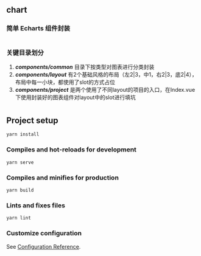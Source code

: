 ## chart
### 简单 Echarts 组件封装 <br>
#
### 关键目录划分
1. _**components/common**_ 目录下按类型对图表进行分类封装
2. _**components/layout**_ 有2个基础风格的布局（左2|3，中1，右2|3，底2|4），布局中每一小块，都使用了slot的方式占位
3. _**components/project**_ 是两个使用了不同layout的项目的入口，在Index.vue下使用封装好的图表组件对layout中的slot进行填坑
#
## Project setup
```
yarn install
```

### Compiles and hot-reloads for development
```
yarn serve
```

### Compiles and minifies for production
```
yarn build
```

### Lints and fixes files
```
yarn lint
```

### Customize configuration
See [Configuration Reference](https://cli.vuejs.org/config/).
